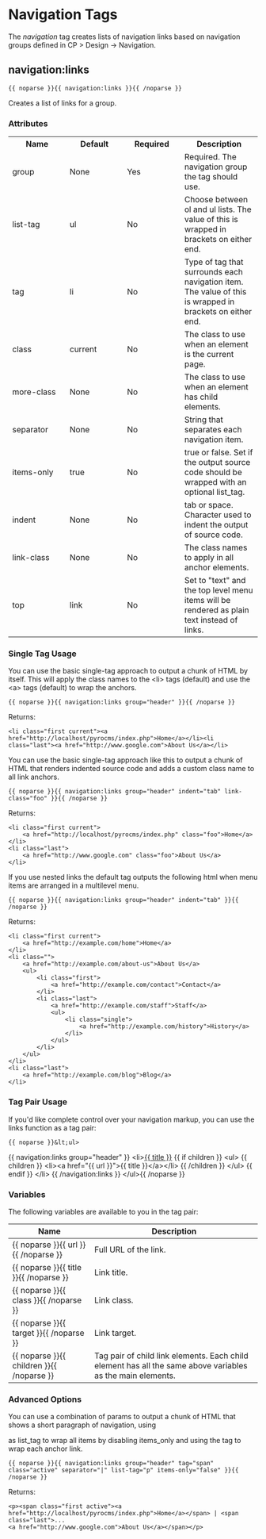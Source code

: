 # Navigation Tags

The _navigation_ tag creates lists of navigation links based on navigation groups defined in CP &gt; Design -&gt; Navigation.

## navigation:links

	{{ noparse }}{{ navigation:links }}{{ /noparse }}

Creates a list of links for a group.

### Attributes

<table cellpadding="0" cellspacing="0">
	<tbody>
		<tr>
			<th>Name</th>
			<th>Default</th>
			<th>Required</th>
			<th>Description</th>
		</tr>
		<tr>
			<td width="100">group</td>
			<td width="100">None</td>
			<td width="100">Yes</td>
			<td>Required. The navigation group the tag should use.</td>
		</tr>
		<tr>
			<td>list-tag</td>
			<td>ul</td>
			<td>No</td>
			<td>Choose between ol and ul lists. The value of this is wrapped in brackets on either end.</td>
		</tr>
		<tr>
			<td>tag</td>
			<td>li</td>
			<td>No</td>
			<td>Type of tag that surrounds each navigation item. The value of this is wrapped in brackets on either end.</td>
		</tr>
		<tr>
			<td>class</td>
			<td>current</td>
			<td>No</td>
			<td>The class to use when an element is the current page.</td>
		</tr>
		<tr>
			<td>more-class</td>
			<td>None</td>
			<td>No</td>
			<td>The class to use when an element has child elements.</td>
		</tr>
		<tr>
			<td>separator</td>
			<td>None</td>
			<td>No</td>
			<td>String that separates each navigation item.</td>
		</tr>
		<tr>
			<td>items-only</td>
			<td>true</td>
			<td>No</td>
			<td>true or false. Set if the output source code should be wrapped with an optional list_tag.</td>
		</tr>
		<tr>
			<td>indent</td>
			<td>None</td>
			<td>No</td>
			<td>tab or space. Character used to indent the output of source code.</td>
		</tr>
		<tr>
			<td>link-class</td>
			<td>None</td>
			<td>No</td>
			<td>The class names to apply in all anchor elements.</td>
		</tr>
		<tr>
			<td>top</td>
			<td>link</td>
			<td>No</td>
			<td>Set to &quot;text&quot; and the top level menu items will be rendered as plain text instead of links.</td>
		</tr>
	</tbody>
</table>

### Single Tag Usage

You can use the basic single-tag approach to output a chunk of HTML by itself. This will apply the class names to the <kdb>&lt;li&gt;</kdb> tags (default) and use the <kdb>&lt;a&gt;</kdb> tags (default) to wrap the anchors.</p>

	{{ noparse }}{{ navigation:links group="header" }}{{ /noparse }}
	
Returns:

	<li class="first current"><a href="http://localhost/pyrocms/index.php">Home</a></li><li class="last"><a href="http://www.google.com">About Us</a></li>

You can use the basic single-tag approach like this to output a chunk of HTML that renders indented source code and adds a custom class name to all link anchors.

	{{ noparse }}{{ navigation:links group="header" indent="tab" link-class="foo" }}{{ /noparse }}
	
Returns:

	<li class="first current">
		<a href="http://localhost/pyrocms/index.php" class="foo">Home</a>
	</li>
	<li class="last">
		<a href="http://www.google.com" class="foo">About Us</a>
	</li>
	
If you use nested links the default tag outputs the following html when menu items are arranged in a multilevel menu.

	{{ noparse }}{{ navigation:links group="header" indent="tab" }}{{ /noparse }}
	
Returns:
	
	<li class="first current">
		<a href="http://example.com/home">Home</a>
	</li>
	<li class="">
		<a href="http://example.com/about-us">About Us</a>
		<ul>
			<li class="first">
				<a href="http://example.com/contact">Contact</a>
			</li>
			<li class="last">
				<a href="http://example.com/staff">Staff</a>
				<ul>
					<li class="single">
						<a href="http://example.com/history">History</a>
					</li>
				</ul>
			</li>
		</ul>
	</li>
	<li class="last">
		<a href="http://example.com/blog">Blog</a>
	</li>

### Tag Pair Usage

If you'd like complete control over your navigation markup, you can use the links function as a tag pair:

	{{ noparse }}&lt;ul>
{{ navigation:links group="header" }}
&lt;li><a href="{{ url }}" class="{{ class }}">{{ title }}</a>
	{{ if children }}
	&lt;ul>
	{{ children }}
		&lt;li>&lt;a href="{{ url }}">{{ title }}&lt;/a>&lt;/li>
	{{ /children }}
	&lt;/ul>
	{{ endif }}
&lt;/li>
{{ /navigation:links }}
&lt;/ul>{{ /noparse }}

### Variables

The following variables are available to you in the tag pair:

<table cellpadding="0" cellspacing="0">
	<thead>
		<tr>
			<th>Name</th>
			<th>Description</th>
		</tr>
	</thead>
	<tbody>
		<tr>
			<td width="150">{{ noparse }}{{ url }}{{ /noparse }}</td>
			<td>Full URL of the link.</td>
		</tr>
		<tr>
			<td width="150">{{ noparse }}{{ title }}{{ /noparse }}</td>
			<td>Link title.</td>
		</tr>
		<tr>
			<td width="150">{{ noparse }}{{ class }}{{ /noparse }}</td>
			<td>Link class.</td>
		</tr>
		<tr>
			<td width="150">{{ noparse }}{{ target }}{{ /noparse }}</td>
			<td>Link target.</td>
		</tr>
		<tr>
			<td width="150">{{ noparse }}{{ children }}{{ /noparse }}</td>
			<td>Tag pair of child link elements. Each child element has all the same above variables as the main elements.</td>
		</tr>
	</tbody>
</table>

### Advanced Options

You can use a combination of params to output a chunk of HTML that shows a short paragraph of navigation, using <p> as list_tag to wrap all items by disabling items_only and using the tag <span> to wrap each anchor link.

	{{ noparse }}{{ navigation:links group="header" tag="span" class="active" separator="|" list-tag="p" items-only="false" }}{{ /noparse }}
	
Returns:

	<p><span class="first active"><a href="http://localhost/pyrocms/index.php">Home</a></span> | <span class="last">...
	<a href="http://www.google.com">About Us</a></span></p>